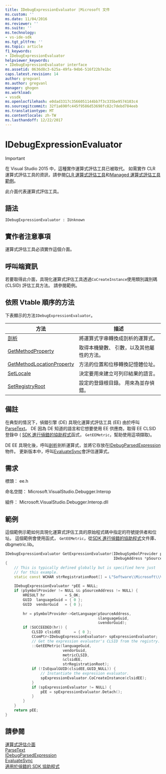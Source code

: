 ```yaml
---
title: IDebugExpressionEvaluator |Microsoft 文件
ms.custom: ''
ms.date: 11/04/2016
ms.reviewer: ''
ms.suite: ''
ms.technology:
- vs-ide-sdk
ms.tgt_pltfrm: ''
ms.topic: article
f1_keywords:
- IDebugExpressionEvaluator
helpviewer_keywords:
- IDebugExpressionEvaluator interface
ms.assetid: 0636d8c3-625a-49fa-94b6-516f22b7e1bc
caps.latest.revision: 14
author: gregvanl
ms.author: gregvanl
manager: ghogen
ms.workload:
- vssdk
ms.openlocfilehash: e0dad3317c3566051144bb7f3c335be9574103c4
ms.sourcegitcommit: 32f1a690fc445f9586d53698fc82c7debd784eeb
ms.translationtype: MT
ms.contentlocale: zh-TW
ms.lasthandoff: 12/22/2017
---
```

# <a name="idebugexpressionevaluator"></a>IDebugExpressionEvaluator
> [!IMPORTANT]
>  在 Visual Studio 2015 中，這種實作運算式評估工具已被取代。 如需實作 CLR 運算式評估工具的資訊，請參閱[CLR 運算式評估工具](https://github.com/Microsoft/ConcordExtensibilitySamples/wiki/CLR-Expression-Evaluators)和[Managed 運算式評估工具範例](https://github.com/Microsoft/ConcordExtensibilitySamples/wiki/Managed-Expression-Evaluator-Sample)。  
  
 此介面代表運算式評估工具。  
  
## <a name="syntax"></a>語法  
  
```  
IDebugExpressionEvaluator : IUnknown  
```  
  
## <a name="notes-for-implementers"></a>實作者注意事項  
 運算式評估工具必須實作這個介面。  
  
## <a name="notes-for-callers"></a>呼叫端資訊  
 若要取得此介面，具現化運算式評估工具透過`CoCreateInstance`使用類別識別碼 (CLSID) 評估工具方法。 請參閱範例。  
  
## <a name="methods-in-vtable-order"></a>依照 Vtable 順序的方法  
 下表顯示的方法`IDebugExpressionEvaluator`。  
  
|方法|描述|  
|------------|-----------------|  
|[剖析](../../../extensibility/debugger/reference/idebugexpressionevaluator-parse.md)|將運算式字串轉換成剖析的運算式。|  
|[GetMethodProperty](../../../extensibility/debugger/reference/idebugexpressionevaluator-getmethodproperty.md)|取得本機變數、 引數，以及其他屬性的方法。|  
|[GetMethodLocationProperty](../../../extensibility/debugger/reference/idebugexpressionevaluator-getmethodlocationproperty.md)|方法的位置和位移轉換記憶體位址。|  
|[SetLocale](../../../extensibility/debugger/reference/idebugexpressionevaluator-setlocale.md)|決定要用來建立可列印結果的語言。|  
|[SetRegistryRoot](../../../extensibility/debugger/reference/idebugexpressionevaluator-setregistryroot.md)|設定的登錄根目錄。 用來為並存偵錯。|  
  
## <a name="remarks"></a>備註  
 在典型的情況下，偵錯引擎 (DE) 具現化運算式評估工具 (EE) 由於呼叫[ParseText](../../../extensibility/debugger/reference/idebugexpressioncontext2-parsetext.md)。 DE 因為 DE 知道的語言和它想要使用 EE 供應商，取得 EE CLSID 登錄中 ( [SDK 進行偵錯的協助程式](../../../extensibility/debugger/reference/sdk-helpers-for-debugging.md)函式， `GetEEMetric`，幫助使用這項擷取)。  
  
 DE EE 具現化後，呼叫[剖析](../../../extensibility/debugger/reference/idebugexpressionevaluator-parse.md)剖析運算式，並將它存放在[IDebugParsedExpression](../../../extensibility/debugger/reference/idebugparsedexpression.md)物件。 更新版本中，呼叫[EvaluateSync](../../../extensibility/debugger/reference/idebugparsedexpression-evaluatesync.md)會評估運算式。  
  
## <a name="requirements"></a>需求  
 標頭： ee.h  
  
 命名空間： Microsoft.VisualStudio.Debugger.Interop  
  
 組件： Microsoft.VisualStudio.Debugger.Interop.dll  
  
## <a name="example"></a>範例  
 這個範例示範如何具現化運算式評估工具的原始程式碼中指定的符號提供者和位址。 這個範例會使用函式， `GetEEMetric`，從[SDK 進行偵錯的協助程式](../../../extensibility/debugger/reference/sdk-helpers-for-debugging.md)文件庫、 dbgmetric.lib。  
  
```cpp  
IDebugExpressionEvaluator GetExpressionEvaluator(IDebugSymbolProvider pSymbolProvider,  
                                                 IDebugAddress *pSourceAddress)  
{  
    // This is typically defined globally but is specified here just  
    // for this example.  
    static const WCHAR strRegistrationRoot[] = L"Software\\Microsoft\\VisualStudio\\8.0Exp";  
  
    IDebugExpressionEvaluator *pEE = NULL;  
    if (pSymbolProvider != NULL && pSourceAddress != NULL) {  
        HRESULT hr         = S_OK;  
        GUID  languageGuid = { 0 };  
        GUID  vendorGuid   = { 0 };  
  
        hr = pSymbolProvider->GetLanguage(pSourceAddress,  
                                          &languageGuid,  
                                          &vendorGuid);  
        if (SUCCEEDED(hr)) {  
            CLSID clsidEE      = { 0 };  
            CComPtr<IDebugExpressionEvaluator> spExpressionEvaluator;  
            // Get the expression evaluator's CLSID from the registry.  
            ::GetEEMetric(languageGuid,  
                          vendorGuid,  
                          metricCLSID,  
                          &clsidEE,  
                          strRegistrationRoot);  
            if (!IsEqualGUID(clsidEE,GUID_NULL)) {  
                // Instantiate the expression evaluator.  
                spExpressionEvaluator.CoCreateInstance(clsidEE);  
            }  
            if (spExpressionEvaluator != NULL) {  
                pEE = spExpressionEvaluator.Detach();  
            }  
        }  
    }  
    return pEE;  
}  
```  
  
## <a name="see-also"></a>請參閱  
 [運算式評估介面](../../../extensibility/debugger/reference/expression-evaluation-interfaces.md)   
 [ParseText](../../../extensibility/debugger/reference/idebugexpressioncontext2-parsetext.md)   
 [IDebugParsedExpression](../../../extensibility/debugger/reference/idebugparsedexpression.md)   
 [EvaluateSync](../../../extensibility/debugger/reference/idebugparsedexpression-evaluatesync.md)   
 [適用於偵錯的 SDK 協助程式](../../../extensibility/debugger/reference/sdk-helpers-for-debugging.md)